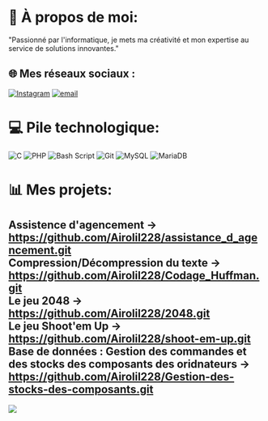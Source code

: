 
# 💫 À propos de moi:
"Passionné par l'informatique, je mets ma créativité et mon expertise au service de solutions innovantes."


## 🌐 Mes réseaux sociaux :
[![Instagram](https://img.shields.io/badge/Instagram-%23E4405F.svg?logo=Instagram&logoColor=white)](https://instagram.com/vasily_smt) [![email](https://img.shields.io/badge/Email-D14836?logo=gmail&logoColor=white)](mailto:somsaav@gmail.com) 

# 💻 Pile technologique:
![C](https://img.shields.io/badge/c-%2300599C.svg?style=for-the-badge&logo=c&logoColor=white) ![PHP](https://img.shields.io/badge/php-%23777BB4.svg?style=for-the-badge&logo=php&logoColor=white) ![Bash Script](https://img.shields.io/badge/bash_script-%23121011.svg?style=for-the-badge&logo=gnu-bash&logoColor=white) ![Git](https://img.shields.io/badge/git-%23F05033.svg?style=for-the-badge&logo=git&logoColor=white) ![MySQL](https://img.shields.io/badge/mysql-4479A1.svg?style=for-the-badge&logo=mysql&logoColor=white) ![MariaDB](https://img.shields.io/badge/MariaDB-003545?style=for-the-badge&logo=mariadb&logoColor=white)
# 📊 Mes projets:
Assistence d'agencement -> <br> https://github.com/Airolil228/assistance_d_agencement.git <br>
Compression/Décompression du texte -> <br> https://github.com/Airolil228/Codage_Huffman.git <br>
Le jeu 2048 ->  <br> https://github.com/Airolil228/2048.git <br>
Le jeu Shoot'em Up -> <br> https://github.com/Airolil228/shoot-em-up.git <br>
Base de données : Gestion des commandes et des stocks des composants des oridnateurs -> <br> https://github.com/Airolil228/Gestion-des-stocks-des-composants.git <br> 
---
[![](https://visitcount.itsvg.in/api?id=Vasily&icon=0&color=0)](https://visitcount.itsvg.in)

<!-- Proudly created with GPRM ( https://gprm.itsvg.in ) -->
